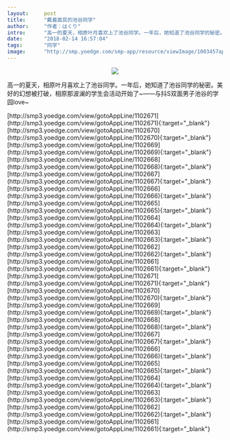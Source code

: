```yaml
---
layout:     post
title:      "戴着面具的池谷同学"
author:     "作者：はくり"
intro:      "高一的夏天，相原叶月喜欢上了池谷同学。一年后，她知道了池谷同学的秘密。美好的幻想被打破，相原那波澜的学生会活动开始了~——与抖S双面男子池谷的学园love~"
date:       "2018-02-14 16:57:04"
tags:       "同学"
image:      "http://smp.yoedge.com/smp-app/resource/viewImage/1003457appline.png"
---
```

<div style="text-align: center">
<p><img src="http://smp.yoedge.com/smp-app/resource/viewImage/1003457appline.png"/></p>
</div>
<p class="post-meta">
<span>高一的夏天，相原叶月喜欢上了池谷同学。一年后，她知道了池谷同学的秘密。美好的幻想被打破，相原那波澜的学生会活动开始了~——与抖S双面男子池谷的学园love~</span>
</p>
[http://smp3.yoedge.com/view/gotoAppLine/1102671](http://smp3.yoedge.com/view/gotoAppLine/1102671){:target="_blank"}
[http://smp3.yoedge.com/view/gotoAppLine/1102670](http://smp3.yoedge.com/view/gotoAppLine/1102670){:target="_blank"}
[http://smp3.yoedge.com/view/gotoAppLine/1102669](http://smp3.yoedge.com/view/gotoAppLine/1102669){:target="_blank"}
[http://smp3.yoedge.com/view/gotoAppLine/1102668](http://smp3.yoedge.com/view/gotoAppLine/1102668){:target="_blank"}
[http://smp3.yoedge.com/view/gotoAppLine/1102667](http://smp3.yoedge.com/view/gotoAppLine/1102667){:target="_blank"}
[http://smp3.yoedge.com/view/gotoAppLine/1102666](http://smp3.yoedge.com/view/gotoAppLine/1102666){:target="_blank"}
[http://smp3.yoedge.com/view/gotoAppLine/1102665](http://smp3.yoedge.com/view/gotoAppLine/1102665){:target="_blank"}
[http://smp3.yoedge.com/view/gotoAppLine/1102664](http://smp3.yoedge.com/view/gotoAppLine/1102664){:target="_blank"}
[http://smp3.yoedge.com/view/gotoAppLine/1102663](http://smp3.yoedge.com/view/gotoAppLine/1102663){:target="_blank"}
[http://smp3.yoedge.com/view/gotoAppLine/1102662](http://smp3.yoedge.com/view/gotoAppLine/1102662){:target="_blank"}
[http://smp3.yoedge.com/view/gotoAppLine/1102661](http://smp3.yoedge.com/view/gotoAppLine/1102661){:target="_blank"}
[http://smp3.yoedge.com/view/gotoAppLine/1102671](http://smp3.yoedge.com/view/gotoAppLine/1102671){:target="_blank"}
[http://smp3.yoedge.com/view/gotoAppLine/1102670](http://smp3.yoedge.com/view/gotoAppLine/1102670){:target="_blank"}
[http://smp3.yoedge.com/view/gotoAppLine/1102669](http://smp3.yoedge.com/view/gotoAppLine/1102669){:target="_blank"}
[http://smp3.yoedge.com/view/gotoAppLine/1102668](http://smp3.yoedge.com/view/gotoAppLine/1102668){:target="_blank"}
[http://smp3.yoedge.com/view/gotoAppLine/1102667](http://smp3.yoedge.com/view/gotoAppLine/1102667){:target="_blank"}
[http://smp3.yoedge.com/view/gotoAppLine/1102666](http://smp3.yoedge.com/view/gotoAppLine/1102666){:target="_blank"}
[http://smp3.yoedge.com/view/gotoAppLine/1102665](http://smp3.yoedge.com/view/gotoAppLine/1102665){:target="_blank"}
[http://smp3.yoedge.com/view/gotoAppLine/1102664](http://smp3.yoedge.com/view/gotoAppLine/1102664){:target="_blank"}
[http://smp3.yoedge.com/view/gotoAppLine/1102663](http://smp3.yoedge.com/view/gotoAppLine/1102663){:target="_blank"}
[http://smp3.yoedge.com/view/gotoAppLine/1102662](http://smp3.yoedge.com/view/gotoAppLine/1102662){:target="_blank"}
[http://smp3.yoedge.com/view/gotoAppLine/1102661](http://smp3.yoedge.com/view/gotoAppLine/1102661){:target="_blank"}


